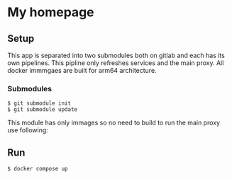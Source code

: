 # My homepage

## Setup

This app is separated into two submodules both on gitlab and each has its own pipelines. This pipline only refreshes services and the main proxy. 
All docker immmgaes are built for arm64 architecture.
### Submodules
```
$ git submodule init
$ git submodule update
```

This module has only immages so no need to build to run the main proxy use following:
## Run
```
$ docker compose up
```


